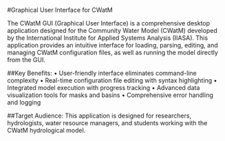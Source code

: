 #Graphical User Interface for CWatM

The CWatM GUI (Graphical User Interface) is a comprehensive desktop application designed for the Community Water Model (CWatM) developed by the International Institute for Applied Systems Analysis (IIASA). This application provides an intuitive interface for loading, parsing, editing, and managing CWatM configuration files, as well as running the model directly from the GUI.


##Key Benefits:
• User-friendly interface eliminates command-line complexity
• Real-time configuration file editing with syntax highlighting
• Integrated model execution with progress tracking
• Advanced data visualization tools for masks and basins
• Comprehensive error handling and logging


##Target Audience:
This application is designed for researchers, hydrologists, water resource managers, and students working with the CWatM hydrological model.
